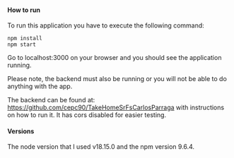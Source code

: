 #### How to run

To run this application you have to execute the following command:

```
npm install
npm start
```

Go to localhost:3000 on your browser and you should see the application running.

Please note, the backend must also be running or you will not be able to do anything with the app.

The backend can be found at: https://github.com/cepc90/TakeHomeSrFsCarlosParraga with instructions on how to run it. It has cors disabled for easier testing.

#### Versions

The node version that I used v18.15.0 and the npm version 9.6.4.
